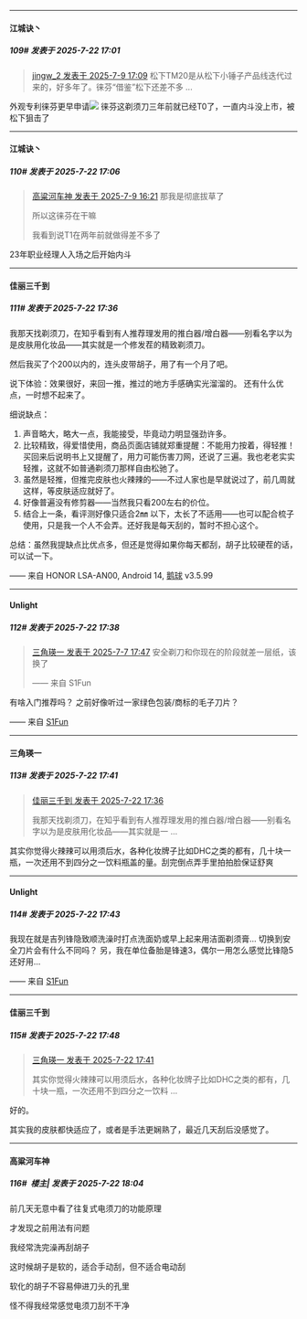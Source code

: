 ﻿
*****

####  江城诀丶  
##### 109#       发表于 2025-7-22 17:01

<blockquote><a href="httphttps://stage1st.com/2b/forum.php?mod=redirect&amp;goto=findpost&amp;pid=68072233&amp;ptid=2255892" target="_blank">jingw_2 发表于 2025-7-9 17:09</a>
松下TM20是从松下小锤子产品线迭代过来的，好多年了。徕芬“借鉴”松下还差不多 ...</blockquote>
外观专利徕芬更早申请<img src="https://static.stage1st.com/image/smiley/face2017/067.png" referrerpolicy="no-referrer"> 
徕芬这剃须刀三年前就已经T0了，一直内斗没上市，被松下狙击了


*****

####  江城诀丶  
##### 110#       发表于 2025-7-22 17:06

<blockquote><a href="httphttps://stage1st.com/2b/forum.php?mod=redirect&amp;goto=findpost&amp;pid=68071915&amp;ptid=2255892" target="_blank">高粱河车神 发表于 2025-7-9 16:21</a>
那我是彻底拔草了

所以这徕芬在干嘛

我看到说T1在两年前就做得差不多了</blockquote>
23年职业经理人入场之后开始内斗


*****

####  佳丽三千到  
##### 111#       发表于 2025-7-22 17:36

我那天找剃须刀，在知乎看到有人推荐理发用的推白器/增白器——别看名字以为是皮肤用化妆品——其实就是一个修发茬的精致剃须刀。

然后我买了个200以内的，连头皮带胡子，用了有一个月了吧。

说下体验：效果很好，来回一推，推过的地方手感确实光溜溜的。
还有什么优点，一时想不起来了。

细说缺点：
1. 声音略大，略大一点，我能接受，毕竟动力明显强劲许多。
2. 比较精致，得爱惜使用，商品页面店铺就郑重提醒：不能用力按着，得轻推！买回来后说明书上又提醒了，用力可能伤害刀网，还说了三遍。我也老老实实轻推，这就不如普通剃须刀那样自由松驰了。
4. 虽然是轻推，但推完皮肤也火辣辣的——不过人家也是早就说过了，前几周就这样，等皮肤适应就好了。
5. 好像普遍没有修剪器——当然我只看200左右的价位。
6. 结合上一条，看评测好像只适合2㎜ 以下，太长了不适用——也可以配合梳子使用，只是我一个人不会弄。还好我是每天刮的，暂时不担心这个。

总结：虽然我提缺点比优点多，但还是觉得如果你每天都刮，胡子比较硬茬的话，可以试一下。

—— 来自 HONOR LSA-AN00, Android 14, [鹅球](https://www.pgyer.com/GcUxKd4w) v3.5.99

*****

####  Unlight  
##### 112#       发表于 2025-7-22 17:38

<blockquote><a href="httphttps://stage1st.com/2b/forum.php?mod=redirect&amp;goto=findpost&amp;pid=68060204&amp;ptid=2255892" target="_blank">三角瑛一 发表于 2025-7-7 17:47</a>
安全剃刀和你现在的阶段就差一层纸，该换了

—— 来自 S1Fun</blockquote>
有啥入门推荐吗？
之前好像听过一家绿色包装/商标的毛子刀片？

—— 来自 [S1Fun](https://s1fun.koalcat.com)

*****

####  三角瑛一  
##### 113#       发表于 2025-7-22 17:41

<blockquote><a href="httphttps://stage1st.com/2b/forum.php?mod=redirect&amp;goto=findpost&amp;pid=68138382&amp;ptid=2255892" target="_blank">佳丽三千到 发表于 2025-7-22 17:36</a>

我那天找剃须刀，在知乎看到有人推荐理发用的推白器/增白器——别看名字以为是皮肤用化妆品——其实就是一 ...</blockquote>
其实你觉得火辣辣可以用须后水，各种化妆牌子比如DHC之类的都有，几十块一瓶，一次还用不到四分之一饮料瓶盖的量。刮完倒点弄手里拍拍脸保证舒爽


*****

####  Unlight  
##### 114#       发表于 2025-7-22 17:43

我现在就是吉列锋隐致顺洗澡时打点洗面奶或早上起来用洁面剃须膏…
切换到安全刀片会有什么不同吗？
另，我在单位备胎是锋速3，偶尔一用怎么感觉比锋隐5还好用…

—— 来自 [S1Fun](https://s1fun.koalcat.com)


*****

####  佳丽三千到  
##### 115#       发表于 2025-7-22 17:48

<blockquote><a href="httphttps://stage1st.com/2b/forum.php?mod=redirect&amp;goto=findpost&amp;pid=68138415&amp;ptid=2255892" target="_blank">三角瑛一 发表于 2025-7-22 17:41</a>

其实你觉得火辣辣可以用须后水，各种化妆牌子比如DHC之类的都有，几十块一瓶，一次还用不到四分之一饮料 ...</blockquote>
好的。

其实我的皮肤都快适应了，或者是手法更娴熟了，最近几天刮后没感觉了。


*****

####  高粱河车神  
##### 116#         楼主| 发表于 2025-7-22 18:04

前几天无意中看了往复式电须刀的功能原理

才发现之前用法有问题

我经常洗完澡再刮胡子

这时候胡子是软的，适合手动刮，但不适合电动刮

软化的胡子不容易伸进刀头的孔里

怪不得我经常感觉电须刀刮不干净

